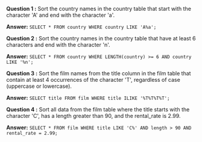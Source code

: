 **Question 1 :**
 Sort the country names in the country table that start with the character 'A' and end with the character 'a'.

**Answer:** `SELECT * FROM country WHERE country LIKE 'A%a';`
  
**Question 2 :**
Sort the country names in the country table that have at least 6 characters and end with the character 'n'.

**Answer:** `SELECT * FROM country WHERE LENGTH(country) >= 6 AND country LIKE '%n';`

**Question 3 :**
Sort the film names from the title column in the film table that contain at least 4 occurrences of the character 'T', regardless of case (uppercase or lowercase).

**Answer:** `SELECT title FROM film WHERE title ILIKE '%T%T%T%T';`

**Question 4 :**
Sort all data from the film table where the title starts with the character 'C', has a length greater than 90, and the rental_rate is 2.99.

**Answer:** `SELECT * FROM film WHERE title LIKE 'C%' AND length > 90 AND rental_rate = 2.99;`
